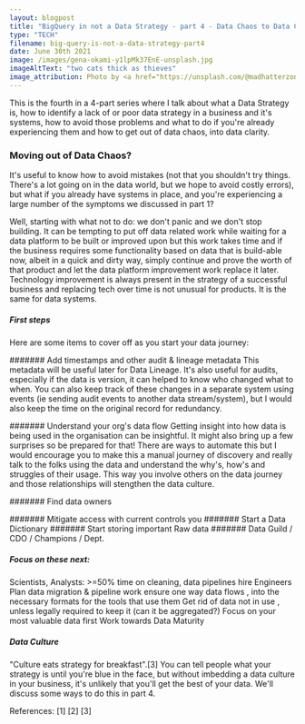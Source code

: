 ```yaml
---
layout: blogpost
title: "BigQuery in not a Data Strategy - part 4 - Data Chaos to Data Clarity"
type: "TECH"
filename: big-query-is-not-a-data-strategy-part4
date: June 30th 2021
image: /images/gena-okami-y1lpMk37EnE-unsplash.jpg
imageAltText: "two cats thick as thieves"
image_attribution: Photo by <a href="https://unsplash.com/@madhatterzone?utm_source=unsplash&utm_medium=referral&utm_content=creditCopyText">Manja Vitolic</a> on <a href="https://unsplash.com/s/photos/nerd-cat?utm_source=unsplash&utm_medium=referral&utm_content=creditCopyText">Unsplash</a>
---
```


This is the fourth in a 4-part series where I talk about what a Data Strategy is, how to identify a lack of or poor data 
strategy in a business and it's systems, how to avoid those problems and what to do if you're already experiencing them 
and how to get out of data chaos, into data clarity.

### Moving out of Data Chaos?

It's useful to know how to avoid mistakes (not that you shouldn't try things. There's a lot going on in the data world, 
but we hope to avoid costly errors), but what if you already have systems in place, and you're experiencing a large number
of the symptoms we discussed in part 1?

Well, starting with what not to do: we don't panic and we don't stop building. It can be tempting to put off data related
work while waiting for a data platform to be built or improved upon but this work takes time and if the business requires 
some functionality based on data that is build-able now, albeit in a quick and dirty way, simply continue and prove the
worth of that product and let the data platform improvement work replace it later. Technology improvement is always present
in the strategy of a successful business and replacing tech over time is not unusual for products. It is the same for data systems.

##### First steps

Here are some items to cover off as you start your data journey:

####### Add timestamps and other audit & lineage metadata
This metadata will be useful later for Data Lineage. It's also useful for audits, especially if the data is version,
it can helped to know who changed what to when. You can also keep track of these changes in a separate system using
events (ie sending audit events to another data stream/system), but I would also keep the time on the original record for redundancy.

####### Understand your org's data flow
Getting insight into how data is being used in the organisation can be insightful. It might also bring up a few surprises so
be prepared for that! There are ways to automate this but I would encourage you to make this a manual journey of discovery
and really talk to the folks using the data and understand the why's, how's and struggles of their usage. This way you involve others
on the data journey and those relationships will stengthen the data culture.

####### Find data owners

####### Mitigate access with current controls you
####### Start a Data Dictionary
####### Start storing important Raw data
####### Data Guild / CDO / Champions / Dept.

##### Focus on these next:
Scientists, Analysts: >=50% time on cleaning, data pipelines hire Engineers
Plan data migration & pipeline work ensure one way data flows , into the necessary formats for the tools that use them
Get rid of data not in use , unless legally required to keep it (can it be aggregated?)
Focus on your most valuable data first
Work towards Data Maturity

##### Data Culture

"Culture eats strategy for breakfast".[3]
You can tell people what your strategy is until you're blue in the face, but without imbedding a data culture in your business,
it's unlikely that you'll get the best of your data. We'll discuss some ways to do this in part 4.

References:
[1]
[2]
[3]